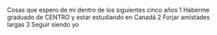 Cosas que espero de mi dentro de los siguientes cinco años
1 Haberme graduado de CENTRO y estar estudiando en Canadá
2 Forjar amistades largas
3 Seguir siendo yo